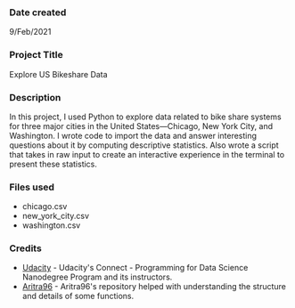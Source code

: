 ### Date created
9/Feb/2021

### Project Title
Explore US Bikeshare Data

### Description
In this project, I used Python to explore data related to bike share systems for three major cities in the United States—Chicago, New York City, and Washington. I wrote code to import the data and answer interesting questions about it by computing descriptive statistics. Also wrote a script that takes in raw input to create an interactive experience in the terminal to present these statistics.

### Files used
* chicago.csv
* new_york_city.csv
* washington.csv

### Credits
* [Udacity](https://udacity.com) - Udacity's Connect - Programming for Data Science Nanodegree Program and its instructors.
* [Aritra96](https://github.com/Aritra96/bikeshare-project) - Aritra96's repository helped with understanding the structure and details of some functions.

